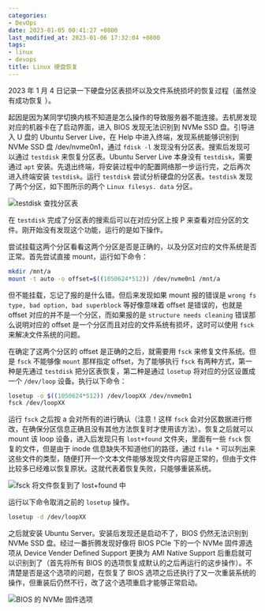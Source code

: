 ```yaml
---
categories:
- DevOps
date: 2023-01-05 00:41:27 +0800
last_modified_at: 2023-01-06 17:32:04 +0800
tags:
- linux
- devops
title: Linux 硬盘恢复
---
```


2023 年 1 月 4 日记录一下硬盘分区表损坏以及文件系统损坏的恢复过程（虽然没有成功恢复 ）。

起因是因为某同学切换内核不知道是怎么操作的导致服务器不能连接。去机房发现对应的机器卡在了启动界面，进入 BIOS 发现无法识别到 NVMe SSD 盘。引导进入 U 盘的 Ubuntu Server Live，在 Help 中进入终端，发现系统能够识别到 NVMe SSD 盘 /dev/nvme0n1，通过 `fdisk -l` 发现没有分区表。搜索后发现可以通过 `testdisk` 来恢复分区表。Ubuntu Server Live 本身没有 `testdisk`，需要通过 `apt` 安装。先退出终端，将安装过程中的配置网络那一步运行完，之后再次进入终端安装 `testdisk`。运行 `testdisk` 尝试分析硬盘的分区表。`testdisk` 发现了两个分区，如下图所示的两个 `Linux filesys. data` 分区。

![testdisk 查找分区表](https://qyzhang-obsidian.oss-cn-hangzhou.aliyuncs.com/IMG_20230104_105800.jpg)

在 `testdisk` 完成了分区表的搜索后可以在对应分区上按 P 来查看对应分区的文件。刚开始没有发现这个功能，运行的是如下操作。

尝试挂载这两个分区看看这两个分区是否是正确的，以及分区对应的文件系统是否正常。首先尝试直接 mount，运行如下命令：

```bash
mkdir /mnt/a
mount -t auto -o offset=$((1050624*512)) /dev/nvme0n1 /mnt/a
```

但不能挂载，忘记了报的是什么错。但后来发现如果 mount 报的错误是 `wrong fs type, bad option, bad superblock` 等好像意味着 offset 是错误的，也就是 offset 对应的并不是一个分区，而如果报的是 `structure needs cleaning` 错误那么说明对应的 offset 是一个分区而且对应的文件系统有损坏，这时可以使用 `fsck` 来解决文件系统的问题。

在确定了这两个分区的 offset 是正确的之后，就需要用 `fsck` 来修复文件系统。但是 `fsck` 不能够像 `mount` 那样指定 offset，为了能够执行 `fsck` 有两种方式，第一种是先通过 `testdisk` 把分区表恢复，第二种是通过 `losetup` 将对应的分区设置成一个 `/dev/loop` 设备。执行以下命令：

```bash
losetup -o $((1050624*512)) /dev/loopXX /dev/nvme0n1
fsck /dev/loopXX
```

运行 `fsck` 之后按 a 会对所有的进行确认（注意！这样 `fsck` 会对分区数据进行修改，在确保分区信息正确且没有其他方法恢复时才使用该方法）。恢复之后就可以 mount 该 loop 设备，进入后发现只有 `lost+found` 文件夹，里面有一些 `fsck` 恢复的文件，但是由于 inode 信息缺失不知道他们的路径，通过 `file *` 可以列出来这些文件的类型，随便打开一个文本文件能够发现文件内容是正常的，但由于文件比较多已经难以恢复原状。这就代表着恢复失败，只能够重装系统。

![fsck 将文件恢复到了 lost+found 中](https://qyzhang-obsidian.oss-cn-hangzhou.aliyuncs.com/IMG_20230104_115052.jpg)

运行以下命令取消之前的 `losetup` 操作。

```bash
losetup -d /dev/loopXX
```

之后就安装 Ubuntu Server。安装后发现还是启动不了，BIOS 仍然无法识别到 NVMe SSD 盘。经过一番折腾发现好像将 BIOS PCIe 下的一个 NVMe 固件源选项从 Device Vender Defined Support 更换为 AMI Native Support 后重启就可以识别到了（首先将所有 BIOS 的选项恢复成默认的之后再运行的这步操作）。不清楚是否是这个选项的问题，在恢复了 BIOS 选项之后还执行了又一次重装系统的操作，但重装后仍然不行，改了这个选项重启才能够正常启动。

![BIOS 的 NVMe 固件选项](https://qyzhang-obsidian.oss-cn-hangzhou.aliyuncs.com/IMG_20230104_141742.jpg)